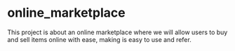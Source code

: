# online_marketplace
This project is about an online marketplace where we will allow users to buy and sell items online with ease, making is easy to use and refer.
